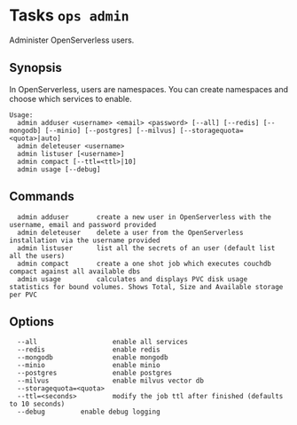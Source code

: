 <!---
Licensed to the Apache Software Foundation (ASF) under one
or more contributor license agreements.  See the NOTICE file
distributed with this work for additional information
regarding copyright ownership.  The ASF licenses this file
to you under the Apache License, Version 2.0 (the
"License"); you may not use this file except in compliance
with the License.  You may obtain a copy of the License at

  http://www.apache.org/licenses/LICENSE-2.0

Unless required by applicable law or agreed to in writing,
software distributed under the License is distributed on an
"AS IS" BASIS, WITHOUT WARRANTIES OR CONDITIONS OF ANY
KIND, either express or implied.  See the License for the
specific language governing permissions and limitations
under the License.
-->
# Tasks  `ops admin`

Administer OpenServerless users.

## Synopsis

In OpenServerless, users are namespaces.
You can create namespaces and choose which services to enable.

```text
Usage:
  admin adduser <username> <email> <password> [--all] [--redis] [--mongodb] [--minio] [--postgres] [--milvus] [--storagequota=<quota>|auto]
  admin deleteuser <username>
  admin listuser [<username>]
  admin compact [--ttl=<ttl>|10]
  admin usage [--debug]
```

## Commands
```
  admin adduser       create a new user in OpenServerless with the username, email and password provided
  admin deleteuser    delete a user from the OpenServerless installation via the username provided
  admin listuser      list all the secrets of an user (default list all the users)
  admin compact       create a one shot job which executes couchdb compact against all available dbs
  admin usage         calculates and displays PVC disk usage statistics for bound volumes. Shows Total, Size and Available storage per PVC
```

## Options
```
  --all                   enable all services
  --redis                 enable redis
  --mongodb               enable mongodb
  --minio                 enable minio
  --postgres              enable postgres
  --milvus                enable milvus vector db
  --storagequota=<quota>
  --ttl=<seconds>         modify the job ttl after finished (defaults to 10 seconds)
  --debug         enable debug logging
```